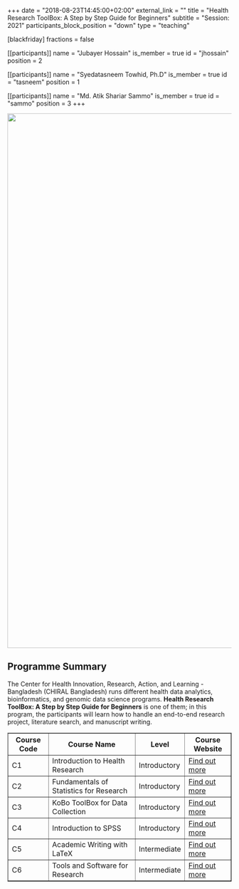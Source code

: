 +++
date = "2018-08-23T14:45:00+02:00"
external_link = ""
title = "Health Research ToolBox: A Step by Step Guide for Beginners"
subtitle = "Session: 2021"
participants_block_position = "down"
type = "teaching"

[blackfriday]
    fractions = false

[[participants]]
    name = "Jubayer Hossain"
    is_member = true
    id = "jhossain"
    position = 2

[[participants]]
    name = "Syedatasneem Towhid, Ph.D"
    is_member = true
    id = "tasneem"
    position = 1

[[participants]]
    name = "Md. Atik Shariar Sammo"
    is_member = true
    id = "sammo"
    position = 3
+++

<img src="/img/teaching/iscb.png" width="1200px">

## Programme Summary
The Center for Health Innovation, Research, Action, and Learning - Bangladesh (CHIRAL Bangladesh) runs different health data analytics, bioinformatics, and genomic data science programs. **Health Research ToolBox: A Step by Step Guide for Beginners** is one of them; in this program, the participants will learn how to handle an end-to-end research project, literature search, and manuscript writing.

<table border = "1">
        <tr>
            <th style="text-align:center">Course Code</th>
            <th style="text-align:center">Course Name</th>
            <th style="text-align:center">Level</th>
            <th style="text-align:center">Course Website</th>
        </tr>
        <tr>
           <td>C1</td>
           <td>Introduction to Health Research</td>
           <td>Introductory</td>
           <td> <a href="/teaching/research-toolbox/research-toolbox-c1-2021" target="_blank">Find out more</a></td>
        </tr>
         <tr>
           <td>C2</td>
           <td>Fundamentals of Statistics for Research</td>
           <td>Introductory</td>
           <td> <a href="/teaching/research-toolbox/research-toolbox-c2-2021" target="_blank">Find out more</a></td>
        </tr>
        <tr>
           <td>C3</td>
           <td>KoBo ToolBox for Data Collection</td>
           <td>Introductory</td>
           <td> <a href="/teaching/research-toolbox/research-toolbox-c3-2021" target="_blank">Find out more</a></td>
        </tr>
        <tr>
           <td>C4</td>
           <td>Introduction to SPSS</td>
            <td>Introductory</td>
            <td> <a href="/teaching/research-toolbox/research-toolbox-c4-2021" target="_blank">Find out more</a></td>
        </tr>
        <tr>
           <td>C5</td>
           <td>Academic Writing with LaTeX</td>
            <td>Intermediate</td>
            <td> <a href="/teaching/research-toolbox/research-toolbox-c5-2021" target="_blank">Find out more</a></td>
        </tr>
      <tr>
           <td>C6</td>
           <td>Tools and Software for Research</td>
            <td>Intermediate</td>
            <td> <a href="/teaching/research-toolbox/research-toolbox-c6-2021" target="_blank">Find out more</a></td>
      </tr>
 </table>
